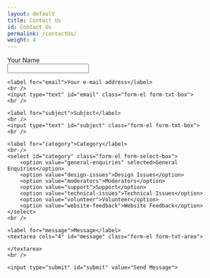 ```yaml
---
layout: default
title: Contact Us
id: Contact Us
permalink: /contactUs/
weight: 4
---
```


<form action=" " class="contact-form">
    <label for="name">Your Name</label>
    <br />
    <input type="text" id="name" class="form-el form-txt-box">
    <br />

    <label for="email">Your e-mail address</label>
    <br />
    <input type="text" id="email" class="form-el form-txt-box">
    <br />

    <label for="subject">Subject</label>
    <br />
    <input type="text" id="subject" class="form-el form-txt-box">
    <br />

    <label for="category">Category</label>
    <br />
    <select id="category" class="form-el form-select-box">
        <option value="general-enquiries" selected>General Enquiries</option>
        <option value="design-issues">Design Issues</option>
        <option value="moderators">Moderators</option>
        <option value="support">Support</option>
        <option value="technical-issues">Technical Issues</option>
        <option value="volunteer">Volunteer</option>
        <option value="website-feedback">Website Feedback</option>
    </select> 
    <br />
    
    <label for="message">Message</label>
    <textarea cols="4" id="message" class="form-el form-txt-area">

    </textarea>
    <br />

    <input type="submit" id="submit" value="Send Message">
</form>